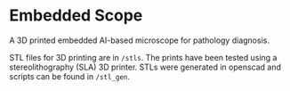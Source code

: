 # Embedded Scope

A 3D printed embedded AI-based microscope for pathology diagnosis.

STL files for 3D printing are in `/stls`. The prints have been tested using a stereolithography (SLA) 3D printer. STLs were generated in openscad and scripts can be found in `/stl_gen`.



